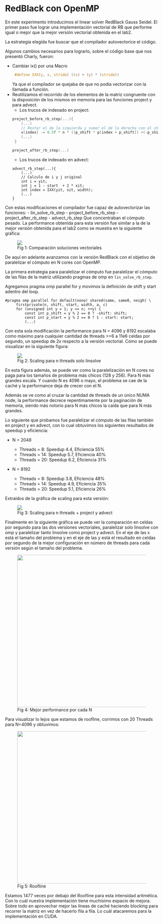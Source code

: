 # RedBlack con OpenMP
En este experimento introducimos el linear solver RedBlack Gauss Seidel.
El primer paso fue lograr una implementación vectorial de RB que performe igual o mejor que la mejor versión vectorial obtenida en el lab2.

La estrategia elegida fue buscar que el compilador autovectorice el código.

Algunos cambios necesarios para lograrlo, sobre el código base que nos presentó Charly, fueron:
- Cambiar ix() por una Macro
    ```c
     #define IXX(y, x, stride) ((x) + (y) * (stride))
    ```
    Ya que el compilador se quejaba de que no podía vectorizar con la llamada a función.
- Reutilizamos el recorrido de los elementos de la matriz congruente con la disposición de los mismos en memoria para las funciones project y para advect.
    - Los trucos de indexado en project:
    ```c    
    project_before_rb_step(...){
        (...)
        // Restar el de la izquierda y sumar el de la derecha con el shift
        v[index] -= 0.5f * n * ((p_shift * p[index + p_shift]) +(-p_shift * p [index]));
        (...)
     }
 
    project_after_rb_step(...)
    ```
    - Los trucos de indexado en advect:
    ```
    advect_rb_step(...){
        (...)
        // Calculo de i y j original
        int i = yit;
        int j = 1 - start  + 2 * xit;
        int index = IXX(yit, xit, width);
        (...)
    }
    ```

Con estas modificaciones el compilador fue capaz de autovectorizar las funciones:
    - lin_solve_rb_step
    - project_before_rb_step
    - project_after_rb_step
    - advect_rb_step
Que concentraban el cómputo pesado.
La performance obtenida para esta versión fue similar a la de la mejor versión obtenida para el lab2 como se muestra en la siguiente gráfica:

<figure>
    <img src="./assets/black-red-vectorized.png">
    <figcaption>Fig 1: Comparación soluciones vectoriales</figcaption>
</figure>

De aquí en adelante avanzamos con la versión RedBlack con el objetivo de paralelizar el cómputo en N cores con OpenMP.

La primera estrategia para paralelizar el cómputo fue paralelizar el cómputo de las filas de la matriz utilizando pragmas de omp en `lin_solve_rb_step`.

Agregamos pragma omp parallel for y movimos la definición de shift y start adentro del loop.

```
#pragma omp parallel for default(none) shared(same, same0, neigh) \
     firstprivate(n, shift, start, width, a, c)
     for (unsigned int y = 1; y <= n; ++y) {
         const int p_shift = y % 2 == 0 ? -shift: shift;
         const int p_start = y % 2 == 0 ? 1 - start: start;
         (...)
```

Con esta sola modificación la performance para N = 4096 y 8192 escalaba como máximo para cualquier cantidad de threads >=6 a 11e6 celdas por segundo, un speedup de 2x respecto a la versión vectorial.
Cómo se puede visualizar en la siguiente figura:

<figure>
    <img src='./assets/scaling-only-linsolve.png' />
    <figcaption>Fig 2: Scaling para n threads solo linsolve </figcaption>
</figure>

En esta figura además, se puede ver como la paralelización en N cores no paga para los tamaños de problema más chicos (128 y 256). Para N más grandes escala. Y cuando N es 4096 o mayo, el problema se cae de la caché y la performance deja de crecer con el N.

Además se ve como al cruzar la cantidad de threads de un único NUMA node, la performance decrece repentimamente por la paginación de memoria, siendo más notorio para N más chicos la caída que para N más grandes.

Lo siguiente que probamos fue paralelizar el cómputo de las filas también en project y en advect, con lo cual obtuvimos los siguientes resultados de speedup y eficiencia:

- N = 2048
    - Threads = 8: Speedup 4.4, Eficiencia 55%
    - Threads = 14: Speedup 5.7, Eficiencia 40%
    - Threads = 20: Speedup 6.2, Eficiencia 31%

- N = 8192
    - Threads = 8: Speedup 3.8, Eficiencia 48%
    - Threads = 14: Speedup 4.9, Eficiencia 35%
    - Threads = 20: Speedup 5.1, Eficiencia 26%

Extraídos de la gráfica de scaling para esta versión:

<figure>
    <img src='./assets/scaling-final.png' />
    <figcaption>Fig 3: Scaling para n threads + project y advect </figcaption>
</figure>


Finalmente en la siguiente gráfica se puede ver la comparación en celdas por segundo para las dos versiones vectoriales, paralelizar solo linsolve con omp y paralelizar tanto linsolve como project y advect.
En el eje de las x está el tamaño del problema y en el eje de las y está el resultado en celdas por segundo de la mejor configuración en número de threads para cada versión según el tamaño del problema.

<figure>
    <img src='./assets/max-por-cada-N.png' height="500px">
    <figcaption>Fig 4: Mejor performance por cada N </figcaption>
</figure>


Para visualizar lo lejos que estamos de roofline, corrimos con 20 Threads para N=4096 y obtuvimos:

<figure>
    <img src='./assets/roofline.png' height="500px">
    <figcaption>Fig 5: Roofline </figcaption>
</figure>

Estamos 1477 veces por debajo del Roofline para esta intensidad aritmética. Con lo cuál nuestra implementación tiene muchísimo espacio de mejora.
Sobre todo en aprovechar mejor las líneas de caché haciendo blocking para recorrer la matriz en vez de hacerlo fila a fila.
Lo cuál atacaremos para la implementación en CUDA.
